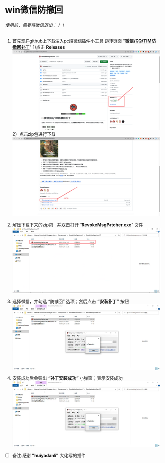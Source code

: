 # win微信防撤回
###### 使用前，需要将微信退出！！！
1. 首先现在github上下载注入pc段微信插件小工具
   跳转页面 "**[微信/QQ/TIM防撤回补丁](https://github.com/huiyadanli/RevokeMsgPatcher)**" 
   1)点击 **Releases** 
   ![winwechat0120231121](photo/winwechat0120231121.png)
   2）点击zip包进行下载
   ![winwechat0220231121](photo/winwechat0220231121.png)
   
2. 解压下载下来的zip包；并双击打开 "**RevokeMsgPatcher.exe**" 文件
   ![winwechat0320231121](photo/winwechat0320231121.png)
   
3. 选择微信，并勾选 “防撤回” 选项；然后点击 **“安装补丁”** 按钮
   ![winwechat0520231121](photo/winwechat0520231121.png)
4. 安装成功后会弹出 **“补丁安装成功”** 小弹窗；表示安装成功
 ![winwechat0520231121](photo/winwechat0520231121.png)
 
 
 - [ ] 备注:感谢 **"huiyadanli"** 大佬写的插件
